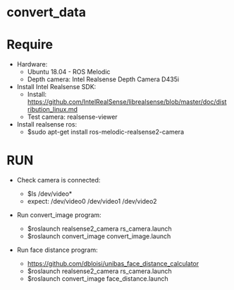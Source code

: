 # convert_data

# Require
- Hardware:
    + Ubuntu 18.04 - ROS Melodic
    + Depth camera: Intel Realsense Depth Camera D435i
- Install Intel Realsense SDK:
    + Install: https://github.com/IntelRealSense/librealsense/blob/master/doc/distribution_linux.md
    + Test camera: realsense-viewer
- Install realsense ros:
    + $sudo apt-get install ros-melodic-realsense2-camera

# RUN
- Check camera is connected: 
    + $ls /dev/video*
    + expect: /dev/video0  /dev/video1  /dev/video2

- Run convert_image program:
    + $roslaunch realsense2_camera rs_camera.launch
    + $roslaunch convert_image convert_image.launch

- Run face distance program:
    + https://github.com/dbloisi/unibas_face_distance_calculator
    + $roslaunch realsense2_camera rs_camera.launch
    + $roslaunch convert_image face_distance.launch